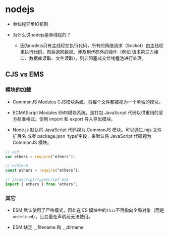 # nodejs
- 单线程异步IO机制

- 为什么说nodejs是单线程的？
    - 因为nodejs只有主线程在执行代码，所有的网络请求（Socket）由主线程来执行代码，然后返回数据。涉及到代码外的操作（例如 请求第三方接口、数据库读取、文件读取），则非阻塞式交给线程池进行处理。


## CJS vs EMS

### 模块的加载
- CommonJS Modules CJS模块系统，将每个文件都被视为一个单独的模块。
- ECMAScript Modules EMS模块系统，是打包 JavaScript 代码以供重用的官方标准格式。使用 import 和 export 导入导出模块。

- Node.js 默认将 JavaScript 代码视为 CommonJS 模块。可以通过.mjs 文件扩展名 或者 package.json 'type’字段，来默认将 JavaScript 代码视为 CommonJS 模块。

```js
// es3:
var ethers = require(‘ethers’);

// es5/es6
const ethers = require(‘ethers’);

// javascript/typescript es6
import { ethers } from ‘ethers’;
```

### 其它

- ESM 默认使用了严格模式，因此在 ES 模块中的``this``不再指向全局对象（而是 ``undefined``），且变量在声明前无法使用。

- ESM 缺乏 __filename 和 __dirname